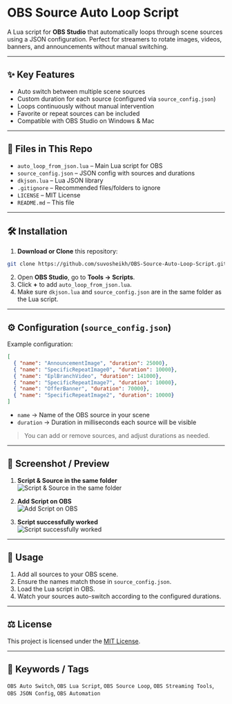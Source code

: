 # OBS Source Auto Loop Script

A Lua script for **OBS Studio** that automatically loops through scene sources using a JSON configuration. Perfect for streamers to rotate images, videos, banners, and announcements without manual switching.

---

## ✨ Key Features

- Auto switch between multiple scene sources
- Custom duration for each source (configured via `source_config.json`)
- Loops continuously without manual intervention
- Favorite or repeat sources can be included
- Compatible with OBS Studio on Windows & Mac

---

## 📂 Files in This Repo

- `auto_loop_from_json.lua` – Main Lua script for OBS
- `source_config.json` – JSON config with sources and durations
- `dkjson.lua` – Lua JSON library
- `.gitignore` – Recommended files/folders to ignore
- `LICENSE` – MIT License
- `README.md` – This file

---

## 🛠 Installation

1. **Download or Clone** this repository:

```bash
git clone https://github.com/suvosheikh/OBS-Source-Auto-Loop-Script.git
````

2. Open **OBS Studio**, go to **Tools → Scripts**.
3. Click **+** to add `auto_loop_from_json.lua`.
4. Make sure `dkjson.lua` and `source_config.json` are in the same folder as the Lua script.

---

## ⚙️ Configuration (`source_config.json`)

Example configuration:

```json
[
  { "name": "AnnouncementImage", "duration": 25000},
  { "name": "SpecificRepeatImage0", "duration": 10000},
  { "name": "EplBranchVideo", "duration": 141000},
  { "name": "SpecificRepeatImage7", "duration": 10000},
  { "name": "OfferBanner", "duration": 70000},
  { "name": "SpecificRepeatImage2", "duration": 10000}
]
```

* `name` → Name of the OBS source in your scene
* `duration` → Duration in milliseconds each source will be visible

> You can add or remove sources, and adjust durations as needed.

---

## 📸 Screenshot / Preview
1. **Script & Source in the same folder**  
![Script & Source in the same folder](Screenshot/screenshot1.png)

2. **Add Script on OBS**  
![Add Script on OBS](Screenshot/screenshot2.png)

3. **Script successfully worked**  
![Script successfully worked](Screenshot/screenshot3.png)

---

## 📝 Usage

1. Add all sources to your OBS scene.
2. Ensure the names match those in `source_config.json`.
3. Load the Lua script in OBS.
4. Watch your sources auto-switch according to the configured durations.

---

## ⚖️ License

This project is licensed under the [MIT License](LICENSE).

---

## 🔑 Keywords / Tags

`OBS Auto Switch`, `OBS Lua Script`, `OBS Source Loop`, `OBS Streaming Tools`, `OBS JSON Config`, `OBS Automation`

